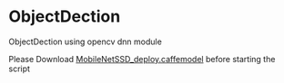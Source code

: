 # ObjectDection
ObjectDection using opencv dnn module

Please Download [MobileNetSSD_deploy.caffemodel](http://media.liontao.xin/MobileNetSSD_deploy.caffemodel?attname=&e=1545749787&token=8D-fPY7fZfvNQ_YlcCHphmf-beQ7s5-ahx1C_WJ4:wVxYcfToIWse-VK8TLZAHN472Uk) before starting the script
